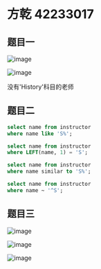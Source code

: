 # 方乾 42233017

## 题目一

![image](https://github.com/user-attachments/assets/8e307798-ba48-4492-b7d4-3dff25585cb1)

![image](https://github.com/user-attachments/assets/00a53773-2532-431e-9f80-2290564c40b3)

没有'History'科目的老师

## 题目二

```sql
select name from instructor
where name like 'S%';
```
```sql
select name from instructor
where LEFT(name, 1) = 'S';
```
```sql
select name from instructor
where name similar to 'S%';
```
```sql
select name from instructor
where name ~ '^S';
```

## 题目三

![image](https://github.com/user-attachments/assets/578fc77b-adcc-4605-8744-6189bc05bde6)

![image](https://github.com/user-attachments/assets/bc7ba14a-8029-4947-bfb9-93a054ea751a)

![image](https://github.com/user-attachments/assets/1d9d5c35-0007-4667-aa9a-d326808a3028)
